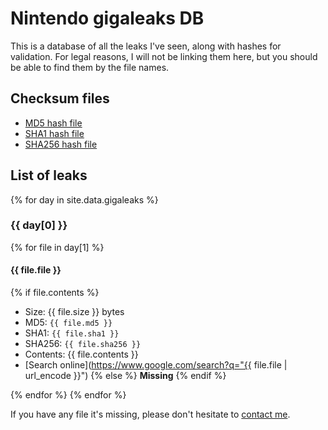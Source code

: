 ---
---

Nintendo gigaleaks DB
=====================

This is a database of all the leaks I've seen, along with hashes for validation. For legal reasons, I will not be linking them here, but you should be able to find them by the file names.

Checksum files
--------------

* [MD5 hash file](checksums.md5)
* [SHA1 hash file](checksums.sha1)
* [SHA256 hash file](checksums.sha256)

List of leaks
-------------

{% for day in site.data.gigaleaks %}
### {{ day[0] }}
{% for file in day[1] %}
#### {{ file.file }}

{% if file.contents %}
* Size: {{ file.size }} bytes
* MD5: `{{ file.md5 }}`
* SHA1: `{{ file.sha1 }}`
* SHA256: `{{ file.sha256 }}`
* Contents: {{ file.contents }}
* [Search online](https://www.google.com/search?q="{{ file.file | url_encode }}")
{% else %}
**Missing**
{% endif %}

{% endfor %}
{% endfor %}

If you have any file it's missing, please don't hesitate to [contact me](/#contact).
